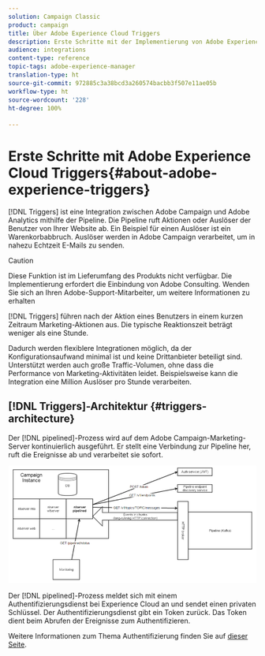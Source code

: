 ```yaml
---
solution: Campaign Classic
product: campaign
title: Über Adobe Experience Cloud Triggers
description: Erste Schritte mit der Implementierung von Adobe Experience Cloud Triggers.
audience: integrations
content-type: reference
topic-tags: adobe-experience-manager
translation-type: ht
source-git-commit: 972885c3a38bcd3a260574bacbb3f507e11ae05b
workflow-type: ht
source-wordcount: '228'
ht-degree: 100%

---
```



# Erste Schritte mit Adobe Experience Cloud Triggers{#about-adobe-experience-triggers}

[!DNL Triggers] ist eine Integration zwischen Adobe Campaign und Adobe Analytics mithilfe der Pipeline. Die Pipeline ruft Aktionen oder Auslöser der Benutzer von Ihrer Website ab. Ein Beispiel für einen Auslöser ist ein Warenkorbabbruch. Auslöser werden in Adobe Campaign verarbeitet, um in nahezu Echtzeit E-Mails zu senden.

>[!CAUTION]
>
>Diese Funktion ist im Lieferumfang des Produkts nicht verfügbar. Die Implementierung erfordert die Einbindung von Adobe Consulting. Wenden Sie sich an Ihren Adobe-Support-Mitarbeiter, um weitere Informationen zu erhalten

[!DNL Triggers] führen nach der Aktion eines Benutzers in einem kurzen Zeitraum Marketing-Aktionen aus. Die typische Reaktionszeit beträgt weniger als eine Stunde.

Dadurch werden flexiblere Integrationen möglich, da der Konfigurationsaufwand minimal ist und keine Drittanbieter beteiligt sind.
Unterstützt werden auch große Traffic-Volumen, ohne dass die Performance von Marketing-Aktivitäten leidet. Beispielsweise kann die Integration eine Million Auslöser pro Stunde verarbeiten.

## [!DNL Triggers]-Architektur {#triggers-architecture}

Der [!DNL pipelined]-Prozess wird auf dem Adobe Campaign-Marketing-Server kontinuierlich ausgeführt. Er stellt eine Verbindung zur Pipeline her, ruft die Ereignisse ab und verarbeitet sie sofort.

![](assets/triggers_2.png)

Der [!DNL pipelined]-Prozess meldet sich mit einem Authentifizierungsdienst bei Experience Cloud an und sendet einen privaten Schlüssel. Der Authentifizierungsdienst gibt ein Token zurück. Das Token dient beim Abrufen der Ereignisse zum Authentifizieren.

Weitere Informationen zum Thema Authentifizierung finden Sie auf [dieser Seite](../../integrations/using/configuring-adobe-io.md).
